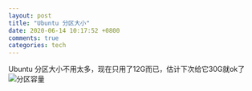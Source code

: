 ```yaml
---
layout: post
title: "Ubuntu 分区大小"
date: 2020-06-14 10:17:52 +0800
comments: true
categories: tech
---
```

Ubuntu 分区大小不用太多，现在只用了12G而已，估计下次给它30G就ok了  
![分区容量](https://photo.weibo.com/2014037263/wbphotos/large/mid/4515661135866990/pid/780bc50fgy1gfrlmi1tcpj211y0lcac3)
